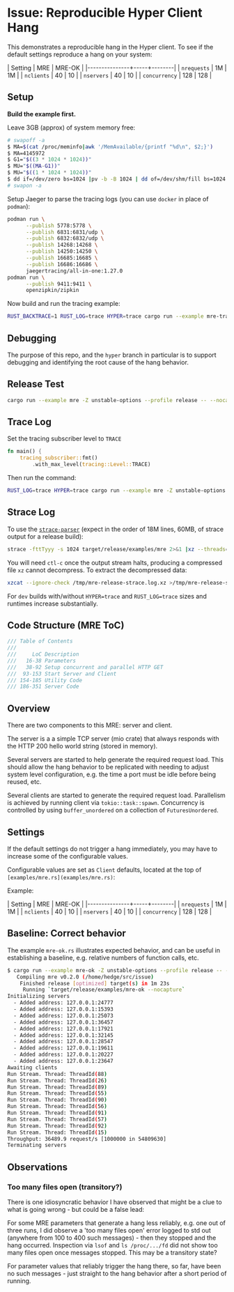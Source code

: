 # Issue: Reproducible Hyper Client Hang

This demonstrates a reproducible hang in the Hyper client.
To see if the default settings reproduce a hang on your system:

| Setting       | MRE | MRE-OK |
|---------------+-----+--------|
| `nrequests`   | 1M  | 1M     |
| `nclients`    | 40  | 10     |
| `nservers`    | 40  | 10     |
| `concurrency` | 128 | 128    |

## Setup

**Build the example first.**

Leave 3GB (approx) of system memory free:

```bash
# swapoff -a
$ MA=$(cat /proc/meminfo|awk '/MemAvailable/{printf "%d\n", $2;}')
$ MA=4145972
$ G1="$((3 * 1024 * 1024))"
$ MU="$((MA-G1))"
$ MU="$((1 * 1024 * 1024))"
$ dd if=/dev/zero bs=1024 |pv -b -B 1024 | dd of=/dev/shm/fill bs=1024 count=$MU
# swapon -a
```

Setup Jaeger to parse the tracing logs (you can use `docker` in place of `podman`):

```bash
podman run \
      --publish 5778:5778 \
      --publish 6831:6831/udp \
      --publish 6832:6832/udp \
      --publish 14268:14268 \
      --publish 14250:14250 \
      --publish 16685:16685 \
      --publish 16686:16686 \
      jaegertracing/all-in-one:1.27.0
podman run \
      --publish 9411:9411 \
      openzipkin/zipkin
```

Now build and run the tracing example:

```bash
RUST_BACKTRACE=1 RUST_LOG=trace HYPER=trace cargo run --example mre-tracing -Z unstable-options --profile dev -- --nocapture &> mre-tracing.log
```

## Debugging

The purpose of this repo, and the `hyper` branch in particular is to support
debugging and identifying the root cause of the hang behavior.

## Release Test

```bash
cargo run --example mre -Z unstable-options --profile release -- --nocapture &> mre-notrace.log
```

## Trace Log

Set the tracing subscriber level to `TRACE`

```rust
fn main() {
    tracing_subscriber::fmt()
        .with_max_level(tracing::Level::TRACE)
```

Then run the command:

```bash
RUST_LOG=trace HYPER=trace cargo run --example mre -Z unstable-options --profile dev -- --nocapture &> mre-trace.log
```

## Strace Log

To use the [`strace-parser`](https://gitlab.com/gitlab-com/support/toolbox/strace-parser)
(expect in the order of 18M lines, 60MB, of strace output for a release build):

```bash
strace -fttTyyy -s 1024 target/release/examples/mre 2>&1 |xz --threads=0 --compress --extreme /tmp/mre-release-strace.log.xz
```

You will need `ctl-c` once the output stream halts, producing a compressed
file `xz` cannot decompress.
To extract the decompressed data:

```bash
xzcat --ignore-check /tmp/mre-release-strace.log.xz >/tmp/mre-release-strace.log
```

For `dev` builds with/without `HYPER=trace` and `RUST_LOG=trace` sizes and runtimes
increase substantially.

## Code Structure (MRE ToC)

```rust
/// Table of Contents
///
///     LoC Description
///   16-38 Parameters
///   38-92 Setup concurrent and parallel HTTP GET
///  93-153 Start Server and Client
/// 154-185 Utility Code
/// 186-351 Server Code
```

## Overview

There are two components to this MRE: server and client.

The server is a  a simple TCP server (mio crate) that always responds with
the HTTP 200 hello world string (stored in memory).

Several servers are started to help generate the required request load.
This should allow the hang behavior to be replicated with needing to adjust
system level configuration, e.g. the time a port must be idle before being
reused, etc.

Several clients are started to generate the required request load.
Parallelism is achieved by running client via `tokio::task::spawn`.
Concurrency is controlled by using `buffer_unordered` on a collection of
`FuturesUnordered`.

## Settings

If the default settings do not trigger a hang immediately, you may have to
increase some of the configurable values.

Configurable values are set as `Client` defaults, located at the top
of `[examples/mre.rs](examples/mre.rs)`:

Example:

| Setting       | MRE | MRE-OK |
|---------------+-----+--------|
| `nrequests`   | 1M  | 1M     |
| `nclients`    | 40  | 10     |
| `nservers`    | 40  | 10     |
| `concurrency` | 128 | 128    |

## Baseline: Correct behavior

The example `mre-ok.rs` illustrates expected behavior, and can be useful in
establishing a baseline, e.g. relative numbers of function calls, etc.

```bash
$ cargo run --example mre-ok -Z unstable-options --profile release -- --nocapture &> mre-ok-notrace.log
   Compiling mre v0.2.0 (/home/hedge/src/issue)
    Finished release [optimized] target(s) in 1m 23s
     Running `target/release/examples/mre-ok --nocapture`
Initializing servers
  - Added address: 127.0.0.1:24777
  - Added address: 127.0.0.1:15393
  - Added address: 127.0.0.1:25073
  - Added address: 127.0.0.1:36457
  - Added address: 127.0.0.1:17921
  - Added address: 127.0.0.1:32145
  - Added address: 127.0.0.1:28547
  - Added address: 127.0.0.1:19611
  - Added address: 127.0.0.1:20227
  - Added address: 127.0.0.1:23647
Awaiting clients
Run Stream. Thread: ThreadId(88)
Run Stream. Thread: ThreadId(26)
Run Stream. Thread: ThreadId(89)
Run Stream. Thread: ThreadId(55)
Run Stream. Thread: ThreadId(90)
Run Stream. Thread: ThreadId(56)
Run Stream. Thread: ThreadId(91)
Run Stream. Thread: ThreadId(57)
Run Stream. Thread: ThreadId(92)
Run Stream. Thread: ThreadId(15)
Throughput: 36489.9 request/s [1000000 in 54809630]
Terminating servers
```

## Observations

### Too many files open (transitory?)

There is one idiosyncratic behavior I have observed that might be a clue to
what is going wrong - but could be a false lead:

For some MRE parameters that generate a hang less reliably, e.g. one out of
three runs, I did observe a 'too many files open' error logged to std out
(anywhere from 100 to 400 such messages) - then they stopped and the hang
occurred. Inspection via `lsof` and `ls /proc/.../fd` did not show too many
files open once messages stopped.  This may be a transitory state?

For parameter values that reliably trigger the hang there, so far, have been
no such messages - just straight to the hang behavior after a short period
of running.
